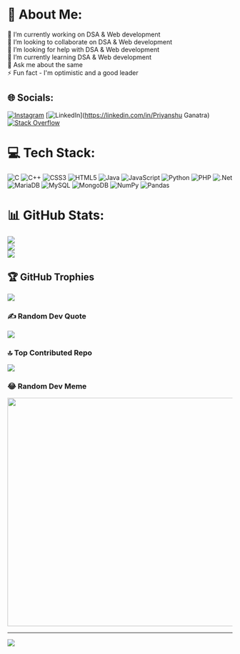 # 💫 About Me:
🔭 I’m currently working on DSA & Web development<br>👯 I’m looking to collaborate on DSA & Web development<br>🤝 I’m looking for help with DSA & Web development<br>🌱 I’m currently learning DSA & Web development<br>💬 Ask me about the same<br>⚡ Fun fact - I'm optimistic and a good leader


## 🌐 Socials:
[![Instagram](https://img.shields.io/badge/Instagram-%23E4405F.svg?logo=Instagram&logoColor=white)](https://instagram.com/priyanshuganatra) [![LinkedIn](https://img.shields.io/badge/LinkedIn-%230077B5.svg?logo=linkedin&logoColor=white)](https://linkedin.com/in/Priyanshu Ganatra) [![Stack Overflow](https://img.shields.io/badge/-Stackoverflow-FE7A16?logo=stack-overflow&logoColor=white)](https://stackoverflow.com/users/user:17161459) 

# 💻 Tech Stack:
![C](https://img.shields.io/badge/c-%2300599C.svg?style=plastic&logo=c&logoColor=white) ![C++](https://img.shields.io/badge/c++-%2300599C.svg?style=plastic&logo=c%2B%2B&logoColor=white) ![CSS3](https://img.shields.io/badge/css3-%231572B6.svg?style=plastic&logo=css3&logoColor=white) ![HTML5](https://img.shields.io/badge/html5-%23E34F26.svg?style=plastic&logo=html5&logoColor=white) ![Java](https://img.shields.io/badge/java-%23ED8B00.svg?style=plastic&logo=java&logoColor=white) ![JavaScript](https://img.shields.io/badge/javascript-%23323330.svg?style=plastic&logo=javascript&logoColor=%23F7DF1E) ![Python](https://img.shields.io/badge/python-3670A0?style=plastic&logo=python&logoColor=ffdd54) ![PHP](https://img.shields.io/badge/php-%23777BB4.svg?style=plastic&logo=php&logoColor=white) ![.Net](https://img.shields.io/badge/.NET-5C2D91?style=plastic&logo=.net&logoColor=white) ![MariaDB](https://img.shields.io/badge/MariaDB-003545?style=plastic&logo=mariadb&logoColor=white) ![MySQL](https://img.shields.io/badge/mysql-%2300f.svg?style=plastic&logo=mysql&logoColor=white) ![MongoDB](https://img.shields.io/badge/MongoDB-%234ea94b.svg?style=plastic&logo=mongodb&logoColor=white) ![NumPy](https://img.shields.io/badge/numpy-%23013243.svg?style=plastic&logo=numpy&logoColor=white) ![Pandas](https://img.shields.io/badge/pandas-%23150458.svg?style=plastic&logo=pandas&logoColor=white)
# 📊 GitHub Stats:
![](https://github-readme-stats.vercel.app/api?username=Priyanshu-Ganatra&theme=dark&hide_border=false&include_all_commits=true&count_private=true)<br/>
![](https://github-readme-streak-stats.herokuapp.com/?user=Priyanshu-Ganatra&theme=dark&hide_border=false)<br/>
![](https://github-readme-stats.vercel.app/api/top-langs/?username=Priyanshu-Ganatra&theme=dark&hide_border=false&include_all_commits=true&count_private=true&layout=compact)

## 🏆 GitHub Trophies
![](https://github-profile-trophy.vercel.app/?username=Priyanshu-Ganatra&theme=radical&no-frame=false&no-bg=true&margin-w=4)

### ✍️ Random Dev Quote
![](https://quotes-github-readme.vercel.app/api?type=horizontal&theme=radical)

### 🔝 Top Contributed Repo
![](https://github-contributor-stats.vercel.app/api?username=Priyanshu-Ganatra&limit=5&theme=dark&combine_all_yearly_contributions=true)

### 😂 Random Dev Meme
<img src="https://rm.up.railway.app/" width="512px"/>

---
[![](https://visitcount.itsvg.in/api?id=Priyanshu-Ganatra&icon=0&color=0)](https://visitcount.itsvg.in)

<!-- Proudly created with GPRM ( https://gprm.itsvg.in ) -->
